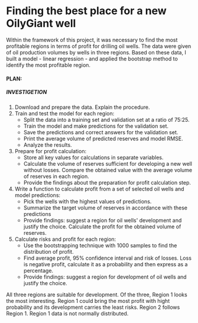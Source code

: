 # Finding the best place for a new OilyGiant well

Within the framework of this project, it was necessary to find the most profitable regions in terms of profit for drilling oil wells. The data were given of oil production volumes by wells in three regions. Based on these data, I built a model - linear regression - and applied the bootstrap method to identify the most profitable region.

#### PLAN:

##### INVESTIGETION
1. Download and prepare the data. Explain the procedure.
2. Train and test the model for each region:
    * Split the data into a training set and validation set at a ratio of 75:25.
    * Train the model and make predictions for the validation set.
    * Save the predictions and correct answers for the validation set.
    * Print the average volume of predicted reserves and model RMSE.
    * Analyze the results.
3. Prepare for profit calculation:
    * Store all key values for calculations in separate variables.
    * Calculate the volume of reserves sufficient for developing a new well without losses. Compare the obtained value with the average volume of reserves in each region.
    * Provide the findings about the preparation for profit calculation step.
4. Write a function to calculate profit from a set of selected oil wells and model predictions:
    * Pick the wells with the highest values of predictions.
    * Summarize the target volume of reserves in accordance with these predictions
    * Provide findings: suggest a region for oil wells' development and justify the choice. Calculate the profit for the obtained volume of reserves.
5. Calculate risks and profit for each region:
    * Use the bootstrapping technique with 1000 samples to find the distribution of profit.
    * Find average profit, 95% confidence interval and risk of losses. Loss is negative profit, calculate it as a probability and then express as a percentage.
    * Provide findings: suggest a region for development of oil wells and justify the choice.
    
All three regions are suitable for development. Of the three, Region 1 looks the most interesting. Region 1 could bring the most profit with hight probability and its development carries the least risks. Region 2 follows Region 1. Region 1 data is not normally distributed.
